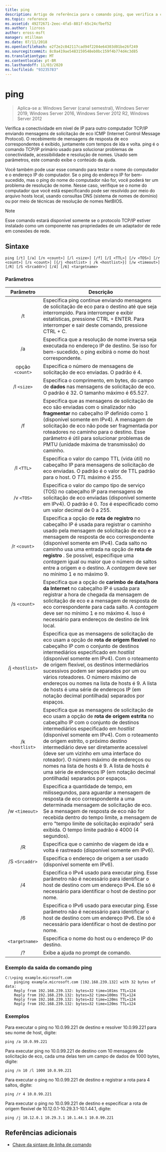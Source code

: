 ```yaml
---
title: ping
description: Artigo de referência para o comando ping, que verifica a conectividade de rede.
ms.topic: reference
ms.assetid: 49272671-2eec-4fa5-881f-65c24cfbef52
ms.author: lizross
author: eross-msft
manager: mtillman
ms.date: 07/11/2018
ms.openlocfilehash: e2f2e2c042117cad94f2204e64303d01be26f249
ms.sourcegitcommit: 8c0a419ae5483159548eb0bc159f4b774d4c3d85
ms.translationtype: MT
ms.contentlocale: pt-BR
ms.lasthandoff: 11/03/2020
ms.locfileid: "93235783"
---
```

# <a name="ping"></a>ping

> Aplica-se a: Windows Server (canal semestral), Windows Server 2019, Windows Server 2016, Windows Server 2012 R2, Windows Server 2012

Verifica a conectividade em nível de IP para outro computador TCP/IP enviando mensagens de solicitação de eco ICMP (Internet Control Message Protocol). O recebimento de mensagens de resposta de eco correspondentes é exibido, juntamente com tempos de ida e volta. ping é o comando TCP/IP primário usado para solucionar problemas de conectividade, acessibilidade e resolução de nomes. Usado sem parâmetros, este comando exibe o conteúdo da ajuda.

Você também pode usar esse comando para testar o nome do computador e o endereço IP do computador. Se o ping do endereço IP for bem-sucedido, mas o ping do nome do computador não for, você poderá ter um problema de resolução de nome. Nesse caso, verifique se o nome do computador que você está especificando pode ser resolvido por meio do arquivo hosts local, usando consultas DNS (sistema de nomes de domínio) ou por meio de técnicas de resolução de nomes NetBIOS.

> [!NOTE]
> Esse comando estará disponível somente se o protocolo TCP/IP estiver instalado como um componente nas propriedades de um adaptador de rede em conexões de rede.

## <a name="syntax"></a>Sintaxe

```
ping [/t] [/a] [/n <count>] [/l <size>] [/f] [/I <TTL>] [/v <TOS>] [/r <count>] [/s <count>] [{/j <hostlist> | /k <hostlist>}] [/w <timeout>] [/R] [/S <Srcaddr>] [/4] [/6] <targetname>
```

### <a name="parameters"></a>Parâmetros

| Parâmetro | Descrição |
|:--:|---|
| /t | Especifica ping continue enviando mensagens de solicitação de eco para o destino até que seja interrompido. Para interromper e exibir estatísticas, pressione CTRL + ENTER. Para interromper e sair deste comando, pressione CTRL + C. |
| /a | Especifica que a resolução de nome inversa seja executada no endereço IP de destino. Se isso for bem-sucedido, o ping exibirá o nome do host correspondente. |
| opção `<count>` | Especifica o número de mensagens de solicitação de eco enviadas. O padrão é 4. |
| /l `<size>` | Especifica o comprimento, em bytes, do campo de **dados** nas mensagens de solicitação de eco. O padrão é 32. O tamanho máximo é 65.527. |
| /f | Especifica que as mensagens de solicitação de eco são enviadas com o sinalizador não **fragmentar** no cabeçalho IP definido como 1 (disponível somente em IPv4). A mensagem de solicitação de eco não pode ser fragmentada por roteadores no caminho para o destino. Esse parâmetro é útil para solucionar problemas de PMTU (unidade máxima de transmissão) do caminho. |
| /I `<TTL>` | Especifica o valor do campo TTL (vida útil) no cabeçalho IP para mensagens de solicitação de eco enviadas. O padrão é o valor de TTL padrão para o host. O *TTL* máximo é 255. |
| /v `<TOS>` | Especifica o valor do campo tipo de serviço (TOS) no cabeçalho IP para mensagens de solicitação de eco enviadas (disponível somente em IPv4). O padrão é 0. *Tos* é especificado como um valor decimal de 0 a 255. |
| /r `<count>` | Especifica a opção de **rota de registro** no cabeçalho IP é usada para registrar o caminho usado pela mensagem de solicitação de eco e a mensagem de resposta de eco correspondente (disponível somente em IPv4). Cada salto no caminho usa uma entrada na opção de **rota de registro** . Se possível, especifique uma *contagem* igual ou maior que o número de saltos entre a origem e o destino. A *contagem* deve ser no mínimo 1 e no máximo 9. |
| /s `<count>` | Especifica que a opção de **carimbo de data/hora da Internet** no cabeçalho IP é usada para registrar a hora de chegada da mensagem de solicitação de eco e a mensagem de resposta de eco correspondente para cada salto. A *contagem* deve ser no mínimo 1 e no máximo 4. Isso é necessário para endereços de destino de link local. |
| /j `<hostlist>` | Especifica que as mensagens de solicitação de eco usam a opção de **rota de origem flexível** no cabeçalho IP com o conjunto de destinos intermediários especificado em *hostlist* (disponível somente em IPv4). Com o roteamento de origem flexível, os destinos intermediários sucessivos podem ser separados por um ou vários roteadores. O número máximo de endereços ou nomes na lista de hosts é 9. A lista de hosts é uma série de endereços IP (em notação decimal pontilhada) separados por espaços. |
| /k `<hostlist>` | Especifica que as mensagens de solicitação de eco usam a opção de **rota de origem estrita** no cabeçalho IP com o conjunto de destinos intermediários especificado em *hostlist* (disponível somente em IPv4). Com o roteamento de origem estrito, o próximo destino intermediário deve ser diretamente acessível (deve ser um vizinho em uma interface do roteador). O número máximo de endereços ou nomes na lista de hosts é 9. A lista de hosts é uma série de endereços IP (em notação decimal pontilhada) separados por espaços. |
| /w `<timeout>` | Especifica a quantidade de tempo, em milissegundos, para aguardar a mensagem de resposta de eco correspondente a uma determinada mensagem de solicitação de eco. Se a mensagem de resposta de eco não for recebida dentro do tempo limite, a mensagem de erro "tempo limite de solicitação expirado" será exibida. O tempo limite padrão é 4000 (4 segundos). |
| /R | Especifica que o caminho de viagem de ida e volta é rastreado (disponível somente em IPv6). |
| /S `<Srcaddr>` | Especifica o endereço de origem a ser usado (disponível somente em IPv6). |
| /4 | Especifica o IPv4 usado para executar ping. Esse parâmetro não é necessário para identificar o host de destino com um endereço IPv4. Ele só é necessário para identificar o host de destino por nome. |
| /6 | Especifica o IPv6 usado para executar ping. Esse parâmetro não é necessário para identificar o host de destino com um endereço IPv6. Ele só é necessário para identificar o host de destino por nome. |
| `<targetname>` | Especifica o nome do host ou o endereço IP do destino. |
| /? | Exibe a ajuda no prompt de comando. |

### <a name="example-of-the-ping-command-output"></a>Exemplo da saída do comando ping

```
C:\>ping example.microsoft.com
    pinging example.microsoft.com [192.168.239.132] with 32 bytes of data:
    Reply from 192.168.239.132: bytes=32 time=101ms TTL=124
    Reply from 192.168.239.132: bytes=32 time=100ms TTL=124
    Reply from 192.168.239.132: bytes=32 time=120ms TTL=124
    Reply from 192.168.239.132: bytes=32 time=120ms TTL=124
```

### <a name="examples"></a>Exemplos

Para executar o ping no 10.0.99.221 de destino e resolver 10.0.99.221 para seu nome de host, digite:

```
ping /a 10.0.99.221
```

Para executar ping no 10.0.99.221 de destino com 10 mensagens de solicitação de eco, cada uma delas tem um campo de dados de 1000 bytes, digite:

```
ping /n 10 /l 1000 10.0.99.221
```

Para executar o ping no 10.0.99.221 de destino e registrar a rota para 4 saltos, digite:

```
ping /r 4 10.0.99.221
```

Para executar o ping no 10.0.99.221 de destino e especificar a rota de origem flexível de 10.12.0.1-10.29.3.1-10.1.44.1, digite:

```
ping /j 10.12.0.1 10.29.3.1 10.1.44.1 10.0.99.221
```

## <a name="additional-references"></a>Referências adicionais

- [Chave da sintaxe de linha de comando](command-line-syntax-key.md)
